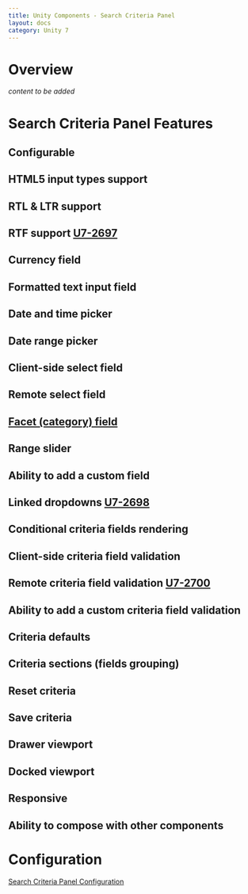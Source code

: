 ```yaml
---
title: Unity Components - Search Criteria Panel
layout: docs
category: Unity 7
---
```

# Overview

*content to be added*

# Search Criteria Panel Features

## Configurable
## HTML5 input types support
## RTL & LTR support
## RTF support [U7-2697](https://jira.intellective.com/browse/U7-2697)
## Currency field
## Formatted text input field
## Date and time picker
## Date range picker
## Client-side select field
## Remote select field
## [Facet (category) field](search-criteria-panel/facet-category-field.md)
## Range slider
## Ability to add a custom field
## Linked dropdowns [U7-2698](https://jira.intellective.com/browse/U7-2698)
## Conditional criteria fields rendering
## Client-side criteria field validation
## Remote criteria field validation [U7-2700](https://jira.intellective.com/browse/U7-2700)
## Ability to add a custom criteria field validation
## Criteria defaults
## Criteria sections (fields grouping)
## Reset criteria
## Save criteria
## Drawer viewport
## Docked viewport
## Responsive
## Ability to compose with other components

# Configuration

[Search Criteria Panel Configuration](../configuration/search-criteria-panel.md)